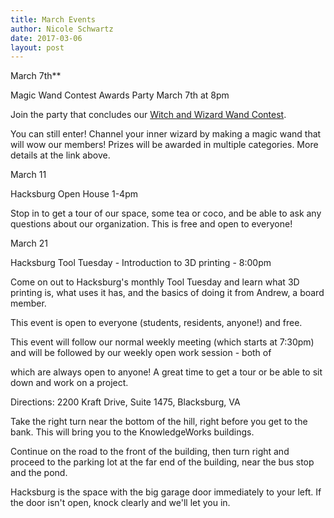 ```yaml
---
title: March Events
author: Nicole Schwartz
date: 2017-03-06
layout: post
---
```


March 7th**

Magic Wand Contest Awards Party March 7th at 8pm

Join the party that concludes our [Witch and Wizard Wand Contest](https://wiki.hacksburg.org/events:2017:magic_wand_contest).

You can still enter! Channel your inner wizard by making a magic wand that will wow our members! Prizes will be awarded in multiple categories. More details at the link above.

March 11

Hacksburg Open House 1-4pm 

Stop in to get a tour of our space, some tea or coco, and be able to ask any questions about our organization. This is free and open to everyone!

March 21

Hacksburg Tool Tuesday - Introduction to 3D printing - 8:00pm
 
Come on out to Hacksburg's monthly Tool Tuesday and learn what 3D printing is, what uses it has, and the basics of doing it from Andrew, a board member.

This event is open to everyone (students, residents, anyone!) and free.

This event will follow our normal weekly meeting (which starts at 7:30pm) and will be followed by our weekly open work session - both of 

which are always open to anyone! A great time to get a tour or be able to sit down and work on a project.

Directions: 2200 Kraft Drive, Suite 1475, Blacksburg, VA

Take the right turn near the bottom of the hill, right before you get to the bank. This will bring you to the KnowledgeWorks buildings.

Continue on the road to the front of the building, then turn right and proceed to the parking lot at the far end of the building, near the bus stop and the pond.

Hacksburg is the space with the big garage door immediately to your left. If the door isn't open, knock clearly and we'll let you in.
